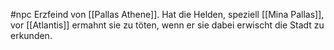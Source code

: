 #npc 
Erzfeind von [[Pallas Athene]].
Hat die Helden, speziell [[Mina Pallas]], vor [[Atlantis]] ermahnt sie zu töten, wenn er sie dabei erwischt die Stadt zu erkunden.